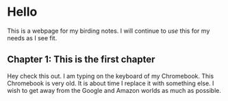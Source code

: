 # Hello

This is a webpage for my birding notes. I will continue to *use* this for my needs as I see fit. 


## Chapter 1: This is the first chapter

Hey check this out. I am typing on the keyboard of my Chromebook. This Chromebook is very old. It is about time I replace it with something else. I wish to get away from the Google and Amazon worlds as much as possible. 

